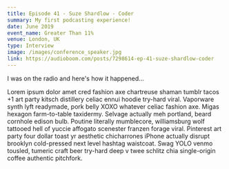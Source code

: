 ```yaml
---
title: Episode 41 - Suze Shardlow - Coder
summary: My first podcasting experience!
date: June 2019
event_name: Greater Than 11%
venue: London, UK
type: Interview
image: /images/conference_speaker.jpg
link: https://audioboom.com/posts/7298614-ep-41-suze-shardlow-coder
---
```

I was on the radio and here's how it happened...

Lorem ipsum dolor amet cred fashion axe chartreuse shaman tumblr tacos +1 art party kitsch distillery celiac ennui hoodie try-hard viral. Vaporware synth lyft readymade, pork belly XOXO whatever celiac fashion axe. Migas hexagon farm-to-table taxidermy. Selvage actually meh portland, beard cornhole edison bulb. Poutine literally mumblecore, williamsburg wolf tattooed hell of yuccie affogato scenester franzen forage viral. Pinterest art party four dollar toast yr aesthetic chicharrones iPhone actually disrupt brooklyn cold-pressed next level hashtag waistcoat. Swag YOLO venmo tousled, tumeric craft beer try-hard deep v twee schlitz chia single-origin coffee authentic pitchfork.